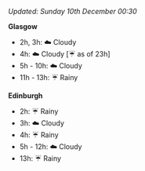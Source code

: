 *Updated: Sunday 10th December 00:30*

**Glasgow**

* 2h, 3h: :cloud: Cloudy
* 4h: :cloud: Cloudy [:umbrella: as of 23h]
* 5h - 10h: :cloud: Cloudy
* 11h - 13h: :umbrella: Rainy

**Edinburgh**

* 2h: :umbrella: Rainy
* 3h: :cloud: Cloudy
* 4h: :umbrella: Rainy
* 5h - 12h: :cloud: Cloudy
* 13h: :umbrella: Rainy
